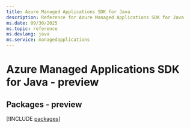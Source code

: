 ```yaml
---
title: Azure Managed Applications SDK for Java
description: Reference for Azure Managed Applications SDK for Java
ms.date: 09/30/2025
ms.topic: reference
ms.devlang: java
ms.service: managedapplications
---
```

# Azure Managed Applications SDK for Java - preview
## Packages - preview
[!INCLUDE [packages](managed-applications-index.md)]